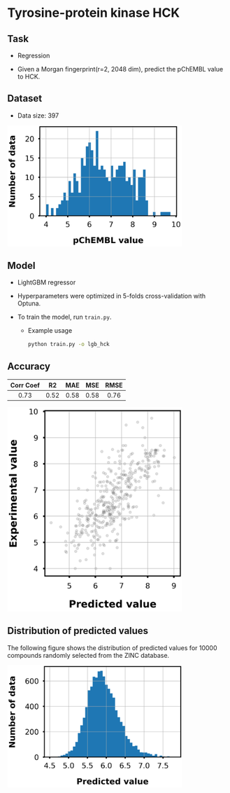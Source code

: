 # Tyrosine-protein kinase HCK

## Task

- Regression

- Given a Morgan fingerprint(r=2, 2048 dim), predict the pChEMBL value to HCK.

## Dataset

- Data size: 397

<div align="left">
    <img src="img/data_distribution.png" width="400">
</div>

## Model

- LightGBM regressor

- Hyperparameters were optimized in 5-folds cross-validation with Optuna.

- To train the model, run `train.py`.
    - Example usage
        ```bash
        python train.py -o lgb_hck
        ```

## Accuracy

|Corr Coef|R2|MAE|MSE|RMSE|
|:----:|:----:|:----:|:----:|:----:|
|0.73|0.52|0.58|0.58|0.76|

<div align="left">
      <img src="img/scatter_plot.png" width="400">
</div>

## Distribution of predicted values

The following figure shows the distribution of predicted values for 10000 compounds randomly selected from the ZINC database.

<div align="left">
    <img src="img/pred_distribution.png" width="400">
</div>
